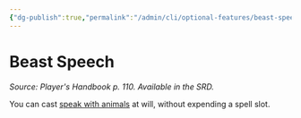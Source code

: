```yaml
---
{"dg-publish":true,"permalink":"/admin/cli/optional-features/beast-speech/","tags":["compendium/src/5e/phb","optional-feature/ei"],"updated":"2025-01-11T15:32:21.741+00:00"}
---
```


# Beast Speech
*Source: Player's Handbook p. 110. Available in the SRD.*  

You can cast [speak with animals](/Admin/CLI/spells/speak-with-animals.md) at will, without expending a spell slot.